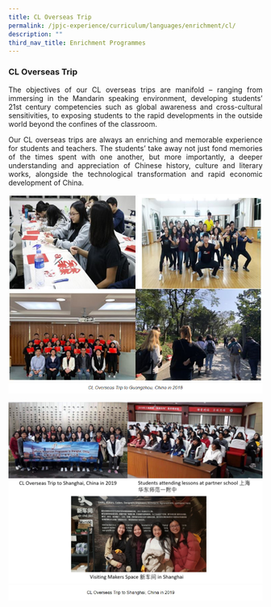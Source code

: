 ```yaml
---
title: CL Overseas Trip
permalink: /jpjc-experience/curriculum/languages/enrichment/cl/
description: ""
third_nav_title: Enrichment Programmes
---
```

### **CL Overseas Trip**
<div align=justify>
	<p>
The objectives of our CL overseas trips are manifold – ranging from immersing in the Mandarin speaking environment, developing students’ 21st century competencies such as global awareness and cross-cultural sensitivities, to exposing students to the rapid developments in the outside world beyond the confines of the classroom.</p>
<p>
Our CL overseas trips are always an enriching and memorable experience for students and teachers. The students’ take away not just fond memories of the times spent with one another, but more importantly, a deeper understanding and appreciation of Chinese history, culture and literary works, alongside the technological transformation and rapid economic development of China.</p>
 
 ![](/images/CL%20Overseas.jpg)
 ![](/images/CL%20Overseas%20caption.png)
 
 ![](/images/Shanghai%20Collage.png)
 ![](/images/CL%20Overseas%20caption.jpg)
	</div>